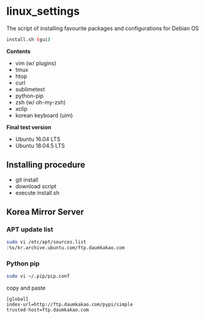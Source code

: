 # linux_settings
The script of installing favourite packages and configurations for Debian OS  

```bash
install.sh (gui)
```

**Contents**
- vim (w/ plugins)
- tmux
- htop
- curl
- sublimetext
- python-pip
- zsh (w/ oh-my-zsh)
- xclip
- korean keyboard (uim)


**Final test version**
- Ubuntu 16.04 LTS
- Ubuntu 18.04.5 LTS

## Installing procedure
- git install
- download script
- execute install.sh


## Korea Mirror Server
### APT update list
```bash
sudo vi /etc/apt/sources.list
:%s/kr.archive.ubuntu.com/ftp.daumkakao.com
```
### Python pip
```bash
sudo vi ~/.pip/pip.conf
```
copy and paste
```
[global]
index-url=http://ftp.daumkakao.com/pypi/simple
trusted-host=ftp.daumkakao.com
```
